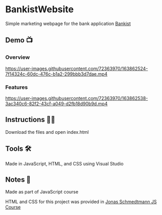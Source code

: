 # BankistWebsite
Simple marketing webpage for the bank application <a href="https://github.com/abedmohammed/Bankist" target="_blank">Bankist</a> 

<!-- Demo -->
## Demo 📺 ##

### Overview
https://user-images.githubusercontent.com/72363970/163862524-7f14324c-60dc-476c-b1a2-299bbb3d7dae.mp4

### Features
https://user-images.githubusercontent.com/72363970/163862538-3ac340c6-82f2-43cf-a049-d2fb18d90b9d.mp4

<!-- How to play -->
## Instructions 👨‍🏫 ##
Download the files and open index.html

<!-- Tools -->
## Tools 🛠 ##

Made in JavaScript, HTML, and CSS using Visual Studio

<!-- Creds -->
## Notes 📝 ##

Made as part of JavaScript course

HTML and CSS for this project was provided in <a href="https://www.udemy.com/course/the-complete-javascript-course/" target="_blank">Jonas Schmedtmann JS Course</a>
